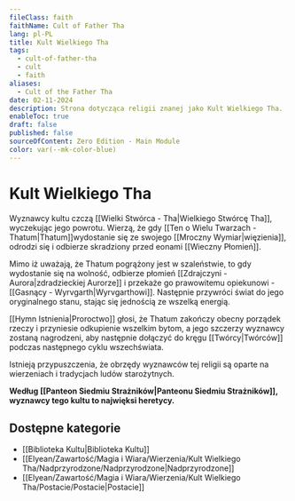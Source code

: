 ```yaml
---
fileClass: faith
faithName: Cult of Father Tha
lang: pl-PL
title: Kult Wielkiego Tha
tags:
  - cult-of-father-tha
  - cult
  - faith
aliases:
  - Cult of the Father Tha
date: 02-11-2024
description: Strona dotycząca religii znanej jako Kult Wielkiego Tha.
enableToc: true
draft: false
published: false
sourceOfContent: Zero Edition - Main Module
color: var(--mk-color-blue)
---
```

# Kult Wielkiego Tha

Wyznawcy kultu czczą [[Wielki Stwórca - Tha|Wielkiego Stwórcę Tha]], wyczekując jego powrotu.  Wierzą, że gdy [[Ten o Wielu Twarzach - Thatum|Thatum]]wydostanie się ze swojego [[Mroczny Wymiar|więzienia]], odrodzi się i odbierze skradziony przed eonami [[Wieczny Płomień]]. 

Mimo iż uważają, że Thatum pogrążony jest w szaleństwie, to gdy wydostanie się na wolność, odbierze płomień [[Zdrajczyni - Aurora|zdradzieckiej Aurorze]] i przekaże go prawowitemu opiekunowi - [[Gasnący - Wyrvgarth|Wyrvgarthowi]].
Następnie przywróci świat do jego oryginalnego stanu, stając się jednością ze wszelką energią.

[[Hymn Istnienia|Proroctwo]] głosi, że Thatum zakończy obecny porządek rzeczy i przyniesie odkupienie wszelkim bytom, a jego szczerzy wyznawcy zostaną nagrodzeni, aby następnie dołączyć do kręgu [[Twórcy|Twórców]] podczas następnego cyklu wszechświata.

Istnieją przypuszczenia, że obrzędy wyznawców tej religii są oparte na wierzeniach i tradycjach ludów starożytnych.

**Według [[Panteon Siedmiu Strażników|Panteonu Siedmiu Strażników]], wyznawcy tego kultu to najwięksi heretycy.**

## Dostępne kategorie

- [[Biblioteka Kultu|Biblioteka Kultu]]
- [[Elyean/Zawartość/Magia i Wiara/Wierzenia/Kult Wielkiego Tha/Nadprzyrodzone/Nadprzyrodzone|Nadprzyrodzone]]
- [[Elyean/Zawartość/Magia i Wiara/Wierzenia/Kult Wielkiego Tha/Postacie/Postacie|Postacie]]


